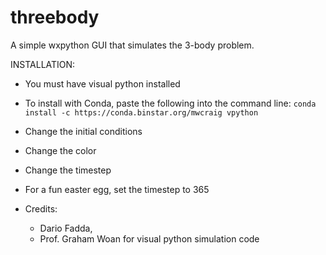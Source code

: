 # threebody
A simple wxpython GUI that simulates the 3-body problem.

INSTALLATION:
- You must have visual python installed
- To install with Conda, paste the following into the command line:
```conda install -c https://conda.binstar.org/mwcraig vpython```


- Change the initial conditions 
- Change the color
- Change the timestep
- For a fun easter egg, set the timestep to 365

- Credits:
	- Dario Fadda, 
 	- Prof. Graham Woan for visual python simulation code